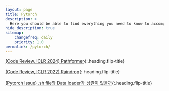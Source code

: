 ```yaml
---
layout: page
title: Pytorch
description: >
  Here you should be able to find everything you need to know to accomplish the most common tasks when blogging with Hydejack.
hide_description: true
sitemap:
    changefreq: daily
    priority: 1.0
permalink: /pytorch/
---
```

<!-- [(Corrformer, NMI 2023) Code Review 0 - Code Structure]{:.heading.flip-title}\
[(Corrformer, NMI 2023) Code Review 1 - Overall Framework]{:.heading.flip-title}\
[(Corrformer, NMI 2023) Code Review 2 - Data Embedding]{:.heading.flip-title}\
[(Corrformer, NMI 2023) Code Review 3 - Encoder]{:.heading.flip-title}\ -->
[(Code Review, ICLR 2024) Pathformer]{:.heading.flip-title}\
\
[(Code Review, ICLR 2022) Raindrop]{:.heading.flip-title}\
\
[(Pytorch Issue) .sh file와 Data loader가 상관이 있을까]{:.heading.flip-title}

<!-- [(Corrformer, NMI 2023) Code Review 0 - Code Structure]: /pytorch/2024-04-29-corrformer0
[(Corrformer, NMI 2023) Code Review 1 - Overall Framework]: /pytorch/2024-04-29-corrformer1
[(Corrformer, NMI 2023) Code Review 2 - Data Embedding]: /pytorch/2024-05-04-corrformer2
[(Corrformer, NMI 2023) Code Review 3 - Encoder]: /pytorch/2024-05-05-corrformer3 -->
[(Code Review, ICLR 2024) Pathformer]: /pytorch/2024-09-09-pathformer
[(Code Review, ICLR 2022) Raindrop]: /pytorch/2024-09-24-raindrop
[(Pytorch Issue) .sh file와 Data loader가 상관이 있을까]: /pytorch/2025-02-26-sh_batch